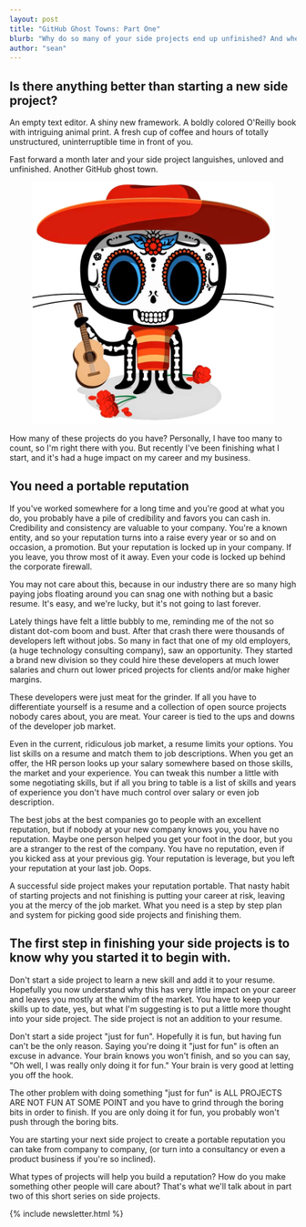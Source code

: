 ```yaml
---
layout: post
title: "GitHub Ghost Towns: Part One"
blurb: "Why do so many of your side projects end up unfinished? And when you do manage to finish one, nobody cares?"
author: "sean"
---
```


Is there anything better than starting a new side project?
------------------------------

An empty text editor. A shiny new framework. A boldly colored O'Reilly book with intriguing animal print. A fresh cup of coffee and hours of totally unstructured, uninterruptible time in front of you.

Fast forward a month later and your side project languishes, unloved and unfinished. Another GitHub ghost town.

<figure>
    <img src="/images/Octocat.png" />
</figure>

How many of these projects do you have? Personally, I have too many to count, so I'm right there with you. But recently I've been finishing what I start, and it's had a huge impact on my career and my business.

You need a portable reputation
------------------------------

If you've worked somewhere for a long time and you're good at what you do, you probably have a pile of credibility and favors you can cash in. Credibility and consistency are valuable to your company. You're a known entity, and so your reputation turns into a raise every year or so and on occasion, a promotion. But your reputation is locked up in your company. If you leave, you throw most of it away. Even your code is locked up behind the corporate firewall.

You may not care about this, because in our industry there are so many high paying jobs floating around you can snag one with nothing but a basic resume.  It's easy, and we're lucky, but it's not going to last forever.

Lately things have felt a little bubbly to me, reminding me of the not so distant dot-com boom and bust. After that crash there were thousands of developers left without jobs. So many in fact that one of my old employers, (a huge technology consulting company), saw an opportunity. They started a brand new division so they could hire these developers at much lower salaries and churn out lower priced projects for clients and/or make higher margins. 

These developers were just meat for the grinder. If all you have to differentiate yourself is a resume and a collection of open source projects nobody cares about, you are meat. Your career is tied to the ups and downs of the developer job market.

Even in the current, ridiculous job market, a resume limits your options. You list skills on a resume and match them to job descriptions. When you get an offer, the HR person looks up your salary somewhere based on those skills, the market and your experience. You can tweak this number a little with some negotiating skills, but if all you bring to table is a list of skills and years of experience you don't have much control over salary or even job description.

The best jobs at the best companies go to people with an excellent reputation, but if nobody at your new company knows you, you have no reputation. Maybe one person helped you get your foot in the door, but you are a stranger to the rest of the company. You have no reputation, even if you kicked ass at your previous gig. Your reputation is leverage, but you left your reputation at your last job. Oops.

A successful side project makes your reputation portable. That nasty habit of starting projects and not finishing is putting your career at risk, leaving you at the mercy of the job market. What you need is a step by step plan and system for picking good side projects and finishing them.

The first step in finishing your side projects is to know why you started it to begin with.
------------------------------

Don't start a side project to learn a new skill and add it to your resume. Hopefully you now understand why this has very little impact on your career and leaves you mostly at the whim of the market. You have to keep your skills up to date, yes, but what I'm suggesting is to put a little more thought into your side project. The side project is not an addition to your resume.

Don't start a side project "just for fun". Hopefully it is fun, but having fun can't be the only reason. Saying you're doing it "just for fun" is often an excuse in advance. Your brain knows you won't finish, and so you can say, "Oh well, I was really only doing it for fun." Your brain is very good at letting you off the hook.

The other problem with doing something "just for fun" is ALL PROJECTS ARE NOT FUN AT SOME POINT and you have to grind through the boring bits in order to finish. If you are only doing it for fun, you probably won't push through the boring bits.

You are starting your next side project to create a portable reputation you can take from company to company, (or turn into a consultancy or even a product business if you're so inclined).

What types of projects will help you build a reputation? How do you make something other people will care about? That's what we'll talk about in part two of this short series on side projects.

{% include newsletter.html %}
